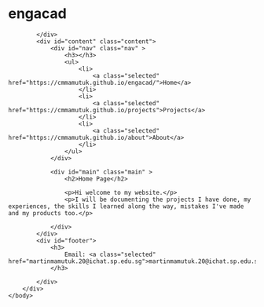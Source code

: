 <html>
    <head>
        <title>engacad</title>
        <link rel="stylesheet" type="text/css" href="style.css" />
    </head>
    <body>
        <div id="container">
            <div id="header">
                <h1>engacad</h1>

            </div>
            <div id="content" class="content">
                <div id="nav" class="nav" >
                    <h3></h3>
                    <ul>
                        <li>
                            <a class="selected" href="https://cmmamutuk.github.io/engacad/">Home</a>
                        </li>
                        <li>
                            <a class="selected" href="https://cmmamutuk.github.io/projects">Projects</a>
                        </li>
                        <li>
                            <a class="selected" href="https://cmmamutuk.github.io/about">About</a>
                        </li>
                    </ul>
                </div>

                <div id="main" class="main" >
                    <h2>Home Page</h2>

                    <p>Hi welcome to my website.</p>
                    <p>I will be documenting the projects I have done, my experiences, the skills I learned along the way, mistakes I've made and my products too.</p>

                </div>
            </div>
            <div id="footer">
                <h3>
                    Email: <a class="selected" href="martinmamutuk.20@ichat.sp.edu.sg">martinmamutuk.20@ichat.sp.edu.sg</a>
                </h3>

            </div>
        </div>
    </body>
</html>
